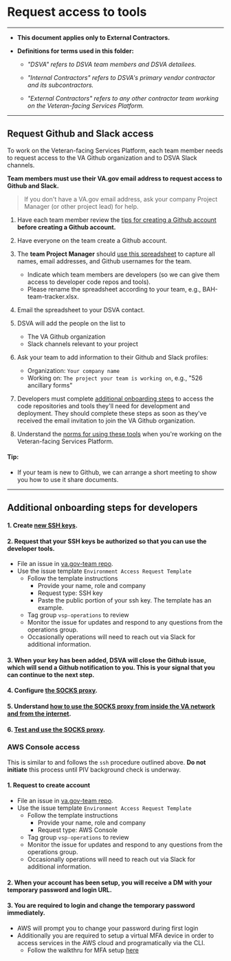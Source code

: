 # Request access to tools

<hr>

* **This document applies only to External Contractors.**

* **Definitions for terms used in this folder:**

  * *"DSVA" refers to DSVA team members and DSVA detailees.*

  * *"Internal Contractors" refers to DSVA's primary vendor contractor and its subcontractors.*

  * *"External Contractors" refers to any other contractor team working on the Veteran-facing Services Platform.*

<hr>


## Request Github and Slack access

To work on the Veteran-facing Services Platform, each team member needs to request access to the VA Github organization and to DSVA Slack channels.

**Team members must use their VA.gov email address to request access to Github and Slack.**
> If you don't have a VA.gov email address, ask your company Project Manager (or other project lead) for help.

1. Have each team member review the [tips for creating a Github account](../Norms/Github/README.md#tips-for-creating-a-github-account) **before creating a Github account.**

1. Have everyone on the team create a Github account.

1. The **team Project Manager** should [use this spreadsheet](external-contractor-team-tracker.xlsx) to capture all names, email addresses, and Github usernames for the team.
    * Indicate which team members are developers (so we can give them access to developer code repos and tools).
    * Please rename the spreadsheet according to your team, e.g., BAH-team-tracker.xlsx.

1. Email the spreadsheet to your DSVA contact.

1. DSVA will add the people on the list to
    * The VA Github organization
    * Slack channels relevant to your project

1. Ask your team to add information to their Github and Slack profiles:
    * Organization: ```Your company name```
    * Working on: ```The project your team is working on```, e.g., "526 ancillary forms"

1. Developers must complete [additional onboarding steps](#additional-onboarding-steps-for-developers) to access the code repositories and tools they'll need for development and deployment. They should complete these steps as soon as they've received the email invitation to join the VA Github organization.

1. Understand the [norms for using these tools](../Norms/norms-tools.md) when you're working on the Veteran-facing Services Platform.


#### Tip:

* If your team is new to Github, we can arrange a short meeting to show you how to use it share documents.

<hr>

## Additional onboarding steps for developers

#### 1. Create [new SSH keys](https://github.com/department-of-veterans-affairs/vets.gov-team/blob/master/Practice%20Areas/Engineering/Internal%20Tools.md#create-ssh-public-key).

#### 2. Request that your SSH keys be authorized so that you can use the developer tools.
* File an issue in [va.gov-team repo](https://github.com/department-of-veterans-affairs/va.gov-team).
* Use the issue template `Environment Access Request Template`
  * Follow the template instructions
    * Provide your name, role and company
    * Request type: SSH key
    * Paste the public portion of your ssh key. The template has an example.
  * Tag group `vsp-operations` to review
  * Monitor the issue for updates and respond to any questions from the operations group.
  * Occasionally operations will need to reach out via Slack for additional information.

#### 3. When your key has been added, DSVA will close the Github issue, which will send a Github notification to you. This is your signal that you can continue to the next step.

#### 4. Configure [the SOCKS proxy](https://github.com/department-of-veterans-affairs/vets.gov-team/blob/master/Practice%20Areas/Engineering/Internal%20Tools.md#configure-the-socks-proxy---for-veteran-facing-services-team).

#### 5. Understand [how to use the SOCKS proxy from inside the VA network and from the internet](https://github.com/department-of-veterans-affairs/vets.gov-team/blob/master/Practice%20Areas/Engineering/Internal%20Tools.md#accessing-socks-proxy-from-va-network).

#### 6. [Test and use the SOCKS proxy](https://github.com/department-of-veterans-affairs/vets.gov-team/blob/master/Practice%20Areas/Engineering/Internal%20Tools.md#accessing-socks-proxy-from-the-internet).

### AWS Console access

This is similar to and follows the `ssh` procedure outlined above. **Do not initiate** this process until PIV background check is underway.
#### 1. Request to create account
* File an issue in [va.gov-team repo](https://github.com/department-of-veterans-affairs/va.gov-team).
* Use the issue template `Environment Access Request Template`
  * Follow the template instructions
    * Provide your name, role and company
    * Request type: AWS Console
  * Tag group `vsp-operations` to review
  * Monitor the issue for updates and respond to any questions from the operations group.
  * Occasionally operations will need to reach out via Slack for additional information.

#### 2. When your account has been setup, you will receive a DM with your temporary password and login URL.
#### 3. You are required to login and change the temporary password immediately.
* AWS will prompt you to change your password during first login
* Additionally you are required to setup a virtual MFA device in order to access services in the AWS cloud and programatically via the CLI.
  * Follow the walkthru for MFA setup [here](https://github.com/department-of-veterans-affairs/vets.gov-team/blob/master/Practice%20Areas/Engineering/AWS%20Console%20Setup.md#mfa-virtual-device)

